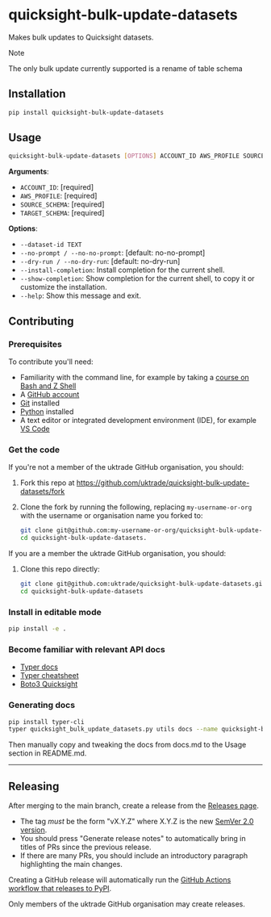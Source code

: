 # quicksight-bulk-update-datasets

Makes bulk updates to Quicksight datasets.

> [!NOTE]
> The only bulk update currently supported is a rename of table schema


## Installation

```bash
pip install quicksight-bulk-update-datasets
```


## Usage

```bash
quicksight-bulk-update-datasets [OPTIONS] ACCOUNT_ID AWS_PROFILE SOURCE_SCHEMA TARGET_SCHEMA
```

**Arguments**:

* `ACCOUNT_ID`: [required]
* `AWS_PROFILE`: [required]
* `SOURCE_SCHEMA`: [required]
* `TARGET_SCHEMA`: [required]

**Options**:

* `--dataset-id TEXT`
* `--no-prompt / --no-no-prompt`: [default: no-no-prompt]
* `--dry-run / --no-dry-run`: [default: no-dry-run]
* `--install-completion`: Install completion for the current shell.
* `--show-completion`: Show completion for the current shell, to copy it or customize the installation.
* `--help`: Show this message and exit.


## Contributing

### Prerequisites

To contribute you'll need:

- Familiarity with the command line, for example by taking a [course on Bash and Z Shell](https://www.pluralsight.com/courses/bash-zshell-getting-started)
- A [GitHub account](https://github.com/)
- [Git](https://git-scm.com/book/en/v2/Getting-Started-Installing-Git) installed
- [Python](https://www.python.org/downloads/) installed
- A text editor or integrated development environment (IDE), for example [VS Code](https://code.visualstudio.com/)

### Get the code

If you're not a member of the uktrade GitHub organisation, you should:

1. Fork this repo at https://github.com/uktrade/quicksight-bulk-update-datasets/fork

2. Clone the fork by running the following, replacing `my-username-or-org` with the username or organisation name you forked to:

   ```bash
   git clone git@github.com:my-username-or-org/quicksight-bulk-update-datasets.git
   cd quicksight-bulk-update-datasets.
   ```

If you are a member the uktrade GitHub organisation, you should:

1. Clone this repo directly:

   ```bash
   git clone git@github.com:uktrade/quicksight-bulk-update-datasets.git
   cd quicksight-bulk-update-datasets
   ```

### Install in editable mode

```bash
pip install -e .
```

### Become familiar with relevant API docs

- [Typer docs](https://typer.tiangolo.com/)
- [Typer cheatsheet](https://gist.github.com/harkabeeparolus/a6e18b1f4f4f938f450090c5e7523f68)
- [Boto3 Quicksight](https://boto3.amazonaws.com/v1/documentation/api/latest/reference/services/quicksight.html)

### Generating docs

```bash
pip install typer-cli
typer quicksight_bulk_update_datasets.py utils docs --name quicksight-bulk-update-datasets --output docs.md
```

Then manually copy and tweaking the docs from docs.md to the Usage section in README.md.

---

## Releasing

After merging to the main branch, create a release from the [Releases page](https://github.com/uktrade/quicksight-bulk-update-datasets/releases).

- The tag _must_ be the form "vX.Y.Z" where X.Y.Z is the new [SemVer 2.0 version](https://semver.org/).
- You should press "Generate release notes" to automatically bring in titles of PRs since the previous release.
- If there are many PRs, you should include an introductory paragraph highlighting the main changes.

Creating a GitHub release will automatically run the [GitHub Actions workflow that releases to PyPI](./.github/workflows/deploy-package-to-pypi.yml).

Only members of the uktrade GitHub organisation may create releases.
